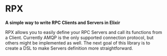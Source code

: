 # RPX

**A simple way to write RPC Clients and Servers in Elixir**

RPX allows you to easily define your RPC Servers and call its functions from a Client. Currently AMQP is the only supported connection protocol, but others might be implemented as well. The next goal of this library is to create a DSL to make Servers definition more straightforward.

